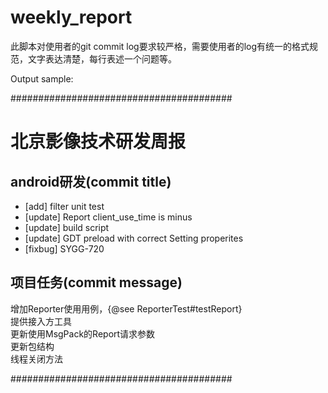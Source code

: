 # weekly_report
此脚本对使用者的git commit log要求较严格，需要使用者的log有统一的格式规范，文字表达清楚，每行表述一个问题等。

Output sample:

########################################
# 北京影像技术研发周报

## android研发(commit title)
* [add] filter unit test
* [update] Report client_use_time is minus
* [update] build script
* [update] GDT preload with correct Setting properites
* [fixbug] SYGG-720

## 项目任务(commit message)

增加Reporter使用用例，{@see ReporterTest#testReport}  
提供接入方工具  
更新使用MsgPack的Report请求参数  
更新包结构  
线程关闭方法

########################################
